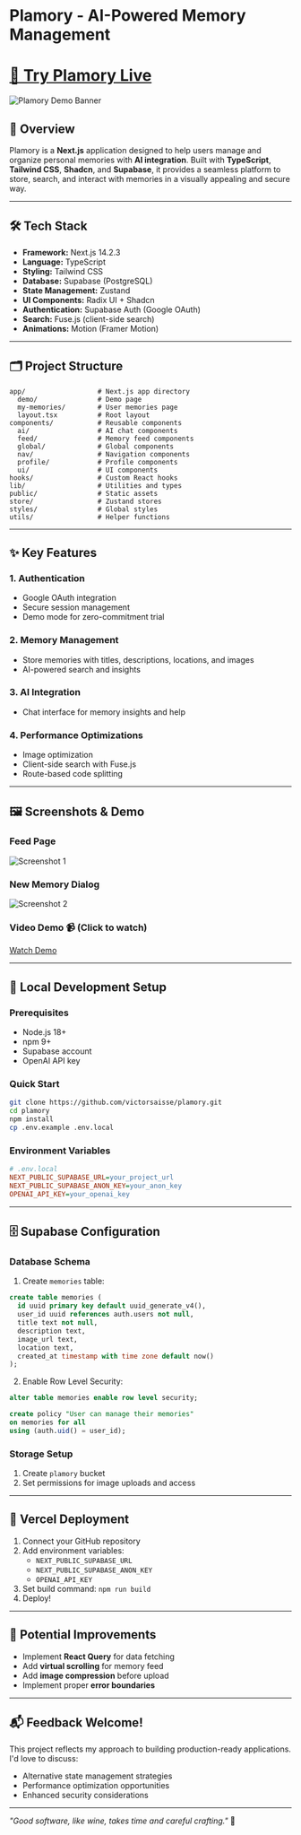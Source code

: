 # Plamory - AI-Powered Memory Management

# [🚀 Try Plamory Live](https://plamory.site)

![Plamory Demo Banner](/public/about/screenshot-1.png)

## 🌟 Overview

Plamory is a **Next.js** application designed to help users manage and organize personal memories with **AI integration**. Built with **TypeScript**, **Tailwind CSS**, **Shadcn**, and **Supabase**, it provides a seamless platform to store, search, and interact with memories in a visually appealing and secure way.

---

## 🛠️ Tech Stack

- **Framework:** Next.js 14.2.3
- **Language:** TypeScript
- **Styling:** Tailwind CSS
- **Database:** Supabase (PostgreSQL)
- **State Management:** Zustand
- **UI Components:** Radix UI + Shadcn
- **Authentication:** Supabase Auth (Google OAuth)
- **Search:** Fuse.js (client-side search)
- **Animations:** Motion (Framer Motion)

---

## 🗂️ Project Structure

```plaintext
app/                  # Next.js app directory
  demo/               # Demo page
  my-memories/        # User memories page
  layout.tsx          # Root layout
components/           # Reusable components
  ai/                 # AI chat components
  feed/               # Memory feed components
  global/             # Global components
  nav/                # Navigation components
  profile/            # Profile components
  ui/                 # UI components
hooks/                # Custom React hooks
lib/                  # Utilities and types
public/               # Static assets
store/                # Zustand stores
styles/               # Global styles
utils/                # Helper functions
```

---

## ✨ Key Features

### 1. **Authentication**

- Google OAuth integration
- Secure session management
- Demo mode for zero-commitment trial

### 2. **Memory Management**

- Store memories with titles, descriptions, locations, and images
- AI-powered search and insights

### 3. **AI Integration**

- Chat interface for memory insights and help

### 4. **Performance Optimizations**

- Image optimization
- Client-side search with Fuse.js
- Route-based code splitting

---

## 🖼️ Screenshots & Demo

### Feed Page

![Screenshot 1](/public/about/screenshot-1.png)

### New Memory Dialog

![Screenshot 2](/public/about/screenshot-2.png)

### Video Demo 📹 (Click to watch)

[Watch Demo](https://tuogqtvpasmyytgswncm.supabase.co/storage/v1/object/public/plamory/public/video/demo.mp4)

---

## 🚀 Local Development Setup

### Prerequisites

- Node.js 18+
- npm 9+
- Supabase account
- OpenAI API key

### Quick Start

```bash
git clone https://github.com/victorsaisse/plamory.git
cd plamory
npm install
cp .env.example .env.local
```

### Environment Variables

```ini
# .env.local
NEXT_PUBLIC_SUPABASE_URL=your_project_url
NEXT_PUBLIC_SUPABASE_ANON_KEY=your_anon_key
OPENAI_API_KEY=your_openai_key
```

---

## 🗄️ Supabase Configuration

### Database Schema

1. Create `memories` table:

```sql
create table memories (
  id uuid primary key default uuid_generate_v4(),
  user_id uuid references auth.users not null,
  title text not null,
  description text,
  image_url text,
  location text,
  created_at timestamp with time zone default now()
);
```

2. Enable Row Level Security:

```sql
alter table memories enable row level security;

create policy "User can manage their memories"
on memories for all
using (auth.uid() = user_id);
```

### Storage Setup

1. Create `plamory` bucket
2. Set permissions for image uploads and access

---

## 🚀 Vercel Deployment

1. Connect your GitHub repository
2. Add environment variables:
   - `NEXT_PUBLIC_SUPABASE_URL`
   - `NEXT_PUBLIC_SUPABASE_ANON_KEY`
   - `OPENAI_API_KEY`
3. Set build command: `npm run build`
4. Deploy!

---

## 🔮 Potential Improvements

- Implement **React Query** for data fetching
- Add **virtual scrolling** for memory feed
- Add **image compression** before upload
- Implement proper **error boundaries**

---

## 📬 Feedback Welcome!

This project reflects my approach to building production-ready applications. I'd love to discuss:

- Alternative state management strategies
- Performance optimization opportunities
- Enhanced security considerations

---

_"Good software, like wine, takes time and careful crafting."_ 🍷
